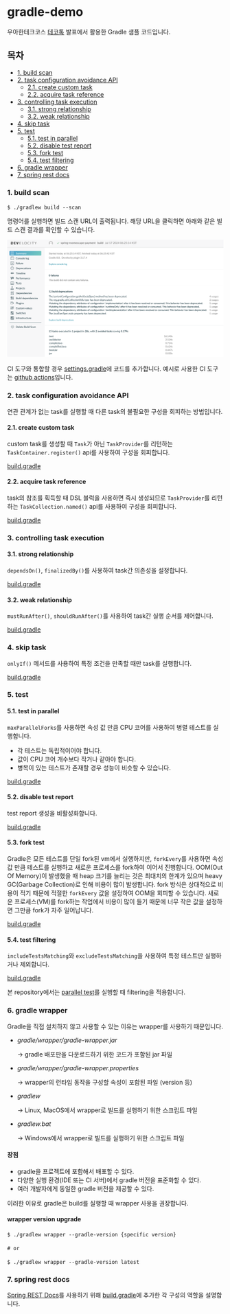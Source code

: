 # gradle-demo

우아한테크코스 [테코톡](https://www.youtube.com/) 발표에서 활용한 Gradle 샘플 코드입니다.

## 목차

- [1. build scan](#1-build-scan)
- [2. task configuration avoidance API](#2-task-configuration-avoidance-api)
    - [2.1. create custom task](#21-create-custom-task)
    - [2.2. acquire task reference](#22-acquire-task-reference)
- [3. controlling task execution](#3-controlling-task-execution)
    - [3.1. strong relationship](#31-strong-relationship)
    - [3.2. weak relationship](#32-weak-relationship)
- [4. skip task](#4-skip-task)
- [5. test](#5-test)
    - [5.1. test in parallel](#51-test-in-parallel)
    - [5.2. disable test report](#52-disable-test-report)
    - [5.3. fork test](#53-fork-test)
    - [5.4. test filtering](#54-test-filtering)
- [6. gradle wrapper](#6-gradle-wrapper)
- [7. spring rest docs](#7-spring-rest-docs)

### 1. build scan

```shell
$ ./gradlew build --scan
```

명령어를 실행하면 빌드 스캔 URL이 출력됩니다. 해당 URL을 클릭하면 아래와 같은 빌드 스캔 결과를 확인할 수 있습니다.
<div>
    <img src="./images/develocity.png" width=600px>
</div>

CI 도구와 통합할 경우 [settings.gradle](./task/develocity/settings.gradle)에 코드를 추가합니다.
예시로 사용한 CI 도구는 [github actions](./.github/workflows/buildscan.yml)입니다.

### 2. task configuration avoidance API

연관 관계가 없는 task를 실행할 때 다른 task의 불필요한 구성을 회피하는 방법입니다.

#### 2.1. create custom task

custom task를 생성할 때 `Task`가 아닌 `TaskProvider`를 리턴하는 `TaskContainer.register()` api를 사용하여 구성을 회피합니다.

[build.gradle](./task/lazy/creation/build.gradle)

#### 2.2. acquire task reference

task의 참조를 획득할 때 DSL 블럭을 사용하면 즉시 생성되므로 `TaskProvider`를 리턴하는 `TaskCollection.named()` api를 사용하여 구성을 회피합니다.

[build.gradle](./task/lazy/acquirement/build.gradle)

### 3. controlling task execution

#### 3.1. strong relationship

`dependsOn()`, `finalizedBy()`를 사용하여 task간 의존성을 설정합니다.

[build.gradle](./task/relationship/strong/build.gradle)

#### 3.2. weak relationship

`mustRunAfter()`, `shouldRunAfter()`를 사용하여 task간 실행 순서를 제어합니다.

[build.gradle](./task/relationship/weak/build.gradle)

### 4. skip task

`onlyIf()` 메서드를 사용하여 특정 조건을 만족할 때만 task를 실행합니다.

[build.gradle](./task/skip/build.gradle)

### 5. test

#### 5.1. test in parallel

`maxParallelForks`를 사용하면 속성 값 만큼 CPU 코어를 사용하여 병렬 테스트를 실행합니다.

- 각 테스트는 독립적이어야 합니다.
- 값이 CPU 코어 개수보다 작거나 같아야 합니다.
- 병목이 있는 테스트가 존재할 경우 성능이 비슷할 수 있습니다.

[build.gradle](./task/test/parallel/build.gradle)

#### 5.2. disable test report

test report 생성을 비활성화합니다.

[build.gradle](./task/test/report/build.gradle)

#### 5.3. fork test

Gradle은 모든 테스트를 단일 fork된 vm에서 실행하지만, `forkEvery`를 사용하면 속성 값 만큼 테스트를 실행하고 새로운 프로세스를 fork하여 이어서 진행합니다.
OOM(Out Of Memory)이 발생했을 때 heap 크기를 늘리는 것은 최대치의 한계가 있으며 heavy GC(Garbage Collection)로 인해 비용이 많이 발생합니다.
fork 방식은 상대적으로 비용이 적기 때문에 적절한 `forkEvery` 값을 설정하여 OOM을 회피할 수 있습니다.
새로운 프로세스(VM)를 fork하는 작업에서 비용이 많이 들기 때문에 너무 작은 값을 설정하면 그만큼 fork가 자주 일어납니다.

[build.gradle](./task/test/fork/build.gradle)

#### 5.4. test filtering

`includeTestsMatching`와 `excludeTestsMatching`을 사용하여 특정 테스트만 실행하거나 제외합니다.

[build.gradle](./task/test/filtering/build.gradle)

본 repository에서는 [parallel test](build.gradle)를 실행할 때 filtering을 적용합니다.

### 6. gradle wrapper

Gradle을 직접 설치하지 않고 사용할 수 있는 이유는 wrapper를 사용하기 때문입니다.

- *gradle/wrapper/gradle-wrapper.jar*

  → gradle 배포판을 다운로드하기 위한 코드가 포함된 jar 파일


- *gradle/wrapper/gradle-wrapper.properties*

  → wrapper의 런타임 동작을 구성할 속성이 포함된 파일 (version 등)


- *gradlew*

  → Linux, MacOS에서 wrapper로 빌드를 실행하기 위한 스크립트 파일


- *gradlew.bat*

  → Windows에서 wrapper로 빌드를 실행하기 위한 스크립트 파일

#### 장점

- gradle을 프로젝트에 포함해서 배포할 수 있다.
- 다양한 실행 환경(IDE 또는 CI 서버)에서 gradle 버전을 표준화할 수 있다.
- 여러 개발자에게 동일한 gradle 버전을 제공할 수 있다.

이러한 이유로 gradle은 build를 실행할 때 wrapper 사용을 권장합니다.

#### wrapper version upgrade

```shell
$ ./gradlew wrapper --gradle-version {specific version} 

# or

$ ./gradlew wrapper --gradle-version latest
```

### 7. spring rest docs

[Spring REST Docs](https://docs.spring.io/spring-restdocs/docs/current/reference/htmlsingle/)를
사용하기 위해 [build.gradle](./task/restdocs/build.gradle)에 추가한 각 구성의 역할을 설명합니다.
